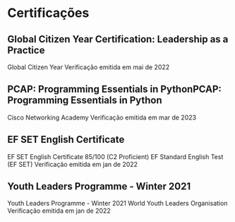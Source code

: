
# Certificações

## Global Citizen Year Certification: Leadership as a Practice

Global Citizen Year
Verificação emitida em mai de 2022

## PCAP: Programming Essentials in PythonPCAP: Programming Essentials in Python

Cisco Networking Academy
Verificação emitida em mar de 2023

## EF SET English Certificate

EF SET English Certificate 85/100 (C2 Proficient)
EF Standard English Test (EF SET)
Verificação emitida em jan de 2022

## Youth Leaders Programme - Winter 2021

Youth Leaders Programme - Winter 2021
World Youth Leaders Organisation
Verificação emitida em jan de 2022
